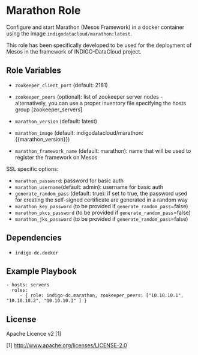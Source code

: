 Marathon Role
=========

Configure and start Marathon (Mesos Framework) in a docker container using the image `indigodatacloud/marathon:latest`. 

This role has been specifically developed to be used for the deployment of Mesos in the framework of INDIGO-DataCloud project.

Role Variables
--------------

- `zookeeper_client_port` (default: 2181)
- `zookeeper_peers` (optional): list of zookeeper server nodes - alternatively, you can use a proper inventory file specifying the hosts group [zookeeper_servers]

- `marathon_version` (default: latest)
- `marathon_image` (default: indigodatacloud/marathon:{{marathon_version}}) 
- `marathon_framework_name` (default: marathon): name that will be used to register the framework on Mesos

SSL specific options:
- `marathon_password`: password for basic auth
- `marathon_username`(default: admin): username for basic auth
- `generate_random_pass` (default: true): if set to true, the password used for creating the self-signed certificate are generated in a random way
- `marathon_key_password` (to be provided if `generate_random_pass`=false)
- `marathon_pkcs_password` (to be provided if `generate_random_pass`=false)
- `marathon_jks_password` (to be provided if `generate_random_pass`=false)


Dependencies
------------

- `indigo-dc.docker`

Example Playbook
----------------

    - hosts: servers
      roles:
         - { role: indigo-dc.marathon, zookeeper_peers: ["10.10.10.1", "10.10.10.2", "10.10.10.3" ] }

License
-------

Apache Licence v2 [1]

[1] http://www.apache.org/licenses/LICENSE-2.0
